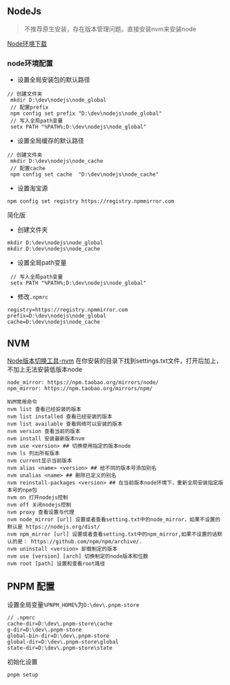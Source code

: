## NodeJs
> 不推荐原生安装，存在版本管理问题。直接安装nvm来安装node

[Node环境下载](https://nodejs.org/zh-cn/)

### node环境配置

- 设置全局安装包的默认路径

```
// 创建文件夹
 mkdir D:\dev\nodejs\node_global
 // 配置prefix
 npm config set prefix "D:\dev\nodejs\node_global"
 // 写入全局path变量
 setx PATH "%PATH%;D:\dev\nodejs\node_global"
```
- 设置全局缓存的默认路径

```
// 创建文件夹
 mkdir D:\dev\nodejs\node_cache
 // 配置cache 
 npm config set cache  "D:\dev\nodejs\node_cache"
```
- 设置淘宝源
```
npm config set registry https://registry.npmmirror.com
```

简化版
- 创建文件夹
```
mkdir D:\dev\nodejs\node_global
mkdir D:\dev\nodejs\node_cache
```

- 设置全局path变量

```
 // 写入全局path变量
 setx PATH "%PATH%;D:\dev\nodejs\node_global"
```

- 修改`.npmrc`
```
registry=https://registry.npmmirror.com
prefix=D:\dev\nodejs\node_global
cache=D:\dev\nodejs\node_cache
```
## NVM
[Node版本切换工具-nvm](https://github.com/coreybutler/nvm-windows/releases)
在你安装的目录下找到settings.txt文件，打开后加上，不加上无法安装低版本node
```
node_mirror: https://npm.taobao.org/mirrors/node/ 
npm_mirror: https://npm.taobao.org/mirrors/npm/
```
```
NVM常用命令
nvm list 查看已经安装的版本
nvm list installed 查看已经安装的版本
nvm list available 查看网络可以安装的版本
nvm version 查看当前的版本
nvm install 安装最新版本nvm
nvm use <version> ## 切换使用指定的版本node
nvm ls 列出所有版本
nvm current显示当前版本
nvm alias <name> <version> ## 给不同的版本号添加别名
nvm unalias <name> ## 删除已定义的别名
nvm reinstall-packages <version> ## 在当前版本node环境下，重新全局安装指定版本号的npm包
nvm on 打开nodejs控制
nvm off 关闭nodejs控制
nvm proxy 查看设置与代理
nvm node_mirror [url] 设置或者查看setting.txt中的node_mirror，如果不设置的默认是 https://nodejs.org/dist/
nvm npm_mirror [url] 设置或者查看setting.txt中的npm_mirror,如果不设置的话默认的是： https://github.com/npm/npm/archive/.
nvm uninstall <version> 卸载制定的版本
nvm use [version] [arch] 切换制定的node版本和位数
nvm root [path] 设置和查看root路径
```

## PNPM 配置

设置全局变量`%PNPM_HOME%`为`D:\dev\.pnpm-store`

```
// .npmrc
cache-dir=D:\dev\.pnpm-store\cache
g-dir=D:\dev\.pnpm-store
global-bin-dir=D:\dev\.pnpm-store
global-dir=D:\dev\.pnpm-store\global
state-dir=D:\dev\.pnpm-store\state
```
初始化设置
```
pnpm setup
```